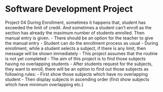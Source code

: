 # Software Development Project
Project 04 
During Enrollment, sometimes it happens that, student has exceeded the limit of credit. And sometimes a student can’t enroll as the section has already the maximum number of students enrolled. Then manual entry is given. - There should be an option for the teacher to give the manual entry - Student can do the enrollment process as usual - During enrollment, while a student selects a subject, if there is any limit, then message will be shown immediately - This project assumes that the routine is not yet completed - The aim of this project is to find those subjects having no overlapping students - After students request for the subjects, they want to enroll, there will be an option to find out those subjects as following rules: - First show those subjects which have no overlapping student - Then display subjects in ascending order (first show subjects which have minimum overlapping etc.)
